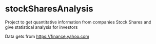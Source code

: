# stockSharesAnalysis
Project to get quantitative information from companies Stock Shares and give statistical analysis for investors

Data gets from https://finance.yahoo.com
